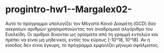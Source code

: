 # progintro-hw1--Margalex02-
Αυτό το πρόγραμμα υπολογίζει τον Μέγιστο Κοινό Διαιρέτη (GCD) δύο ακεραίων αριθμών χρησιμοποιώντας τον αναδρομικό αλγόριθμο του Ευκλείδη. Οι αριθμοί δίνονται ως ορίσματα από τη γραμμή εντολών και πρέπει να είναι μη μηδενικοί, εντός του εύρους [-10^18, 10^18]. Αν η είσοδος δεν είναι έγκυρη, το πρόγραμμα εμφανίζει μήνυμα σφάλματος.
